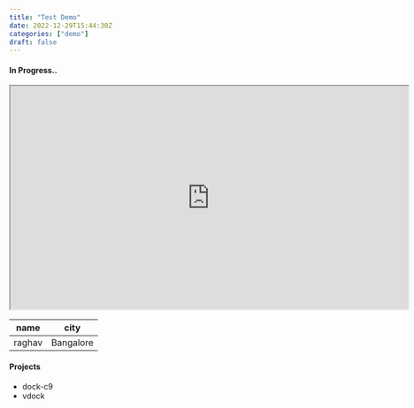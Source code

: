 ```yaml
---
title: "Test Demo"
date: 2022-12-29T15:44:30Z
categories: ["demo"]
draft: false
---
```


#### **In Progress..**

<iframe width="720" height="405"
    src="https://www.youtube.com/embed/tgbNymZ7vqY">
</iframe>


  name  |  city  |
  -------------- |---------------- |
raghav  |  Bangalore  |


#### Projects
* dock-c9
* vdock